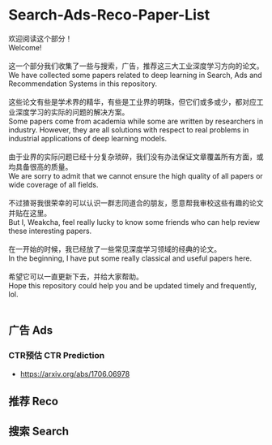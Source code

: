 # Search-Ads-Reco-Paper-List
欢迎阅读这个部分！<br>
Welcome! <br><br>
这一个部分我们收集了一些与搜索，广告，推荐这三大工业深度学习方向的论文。 <br>
We have collected some papers related to deep learning in Search, Ads and Recommendation Systems in this repository. <br><br>
这些论文有些是学术界的精华，有些是工业界的明珠，但它们或多或少，都对应工业深度学习的实际的问题的解决方案。<br>
Some papers come from academia while some are written by researchers in industry. However, they are all solutions with respect to real problems in industrial applications of deep learning models.<br><br>
由于业界的实际问题已经十分复杂琐碎，我们没有办法保证文章覆盖所有方面，或均具备很高的质量。<br>
We are sorry to admit that we cannot ensure the high quality of all papers or wide coverage of all fields.<br><br>
不过猹哥我很荣幸的可以认识一群志同道合的朋友，愿意帮我审校这些有趣的论文并贴在这里。<br>
But I, Weakcha, feel really lucky to know some friends who can help review these interesting papers.<br><br>
在一开始的时候，我已经放了一些常见深度学习领域的经典的论文。<br>
In the beginning, I have put some really classical and useful papers here.<br><br>
希望它可以一直更新下去，并给大家帮助。<br>
Hope this repository could help you and be updated timely and frequently, lol.<br><br>

## 广告 Ads
### CTR预估 CTR Prediction
- https://arxiv.org/abs/1706.06978
## 推荐 Reco
## 搜索 Search
